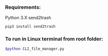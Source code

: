### Requirements:
Python 3.X
send2trash
```bash
pip3 install send2trash
```

### To run in Linux terminal from root folder:
```bash
$python CLI_file_manager.py
```

